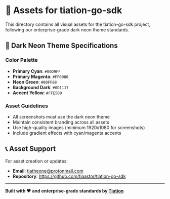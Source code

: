 # 🎨 Assets for tiation-go-sdk

This directory contains all visual assets for the tiation-go-sdk project, following our enterprise-grade dark neon theme standards.

## 🌟 Dark Neon Theme Specifications

### Color Palette
- **Primary Cyan**: `#00D9FF`
- **Primary Magenta**: `#FF0080`
- **Neon Green**: `#00FF88`
- **Background Dark**: `#0D1117`
- **Accent Yellow**: `#FFE500`

### Asset Guidelines
- All screenshots must use the dark neon theme
- Maintain consistent branding across all assets
- Use high-quality images (minimum 1920x1080 for screenshots)
- Include gradient effects with cyan/magenta accents

## 📞 Asset Support

For asset creation or updates:
- **Email**: tiatheone@protonmail.com
- **Repository**: https://github.com/tiaastor/tiation-go-sdk

---

**Built with ❤️ and enterprise-grade standards by [Tiation](https://github.com/tiaastor)**
